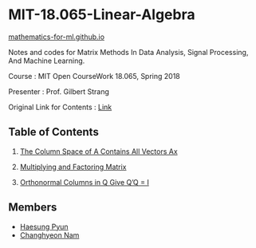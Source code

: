 # MIT-18.065-Linear-Algebra

[mathematics-for-ml.github.io](https://mathematics-for-ml.github.io/MIT-18.065-Linear-Algebra/)

Notes and codes for Matrix Methods In Data Analysis, Signal Processing, And Machine Learning.

Course : MIT Open CourseWork 18.065, Spring 2018

Presenter : Prof. Gilbert Strang

Original Link for Contents : [Link](https://ocw.mit.edu/courses/18-065-matrix-methods-in-data-analysis-signal-processing-and-machine-learning-spring-2018/)

## Table of Contents

1.  [The Column Space of A Contains All Vectors Ax](https://canary-kettle-aac.notion.site/Lecture-1-The-Column-Space-of-A-Contains-All-Vectors-Ax-7c038ac68c9a487781e393ccaf3aa25d)

2. [Multiplying and Factoring Matrix](https://burnt-fisher-5ca.notion.site/Lecture-2-Multiplying-and-Factoring-Matrices-b042de6b768e4c49b3e527b6928ef7e8)
3. [Orthonormal Columns in Q Give Q’Q = I](https://canary-kettle-aac.notion.site/Lecture-3-Orthonormal-Columns-in-Q-Give-Q-Q-I-6157e2df4d974d2ca9d2933fdee67794)

## Members

- [Haesung Pyun](https://github.com/haesungpyun)
- [Changhyeon Nam](https://github.com/changhyeonnam)
